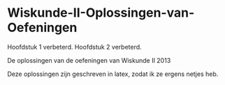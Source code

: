 Wiskunde-II-Oplossingen-van-Oefeningen
======================================

Hoofdstuk 1 verbeterd.
Hoofdstuk 2 verbeterd.

De oplossingen van de oefeningen van Wiskunde II 2013

Deze oplossingen zijn geschreven in latex, zodat ik ze ergens netjes heb.

